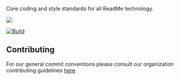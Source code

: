 Core coding and style standards for all ReadMe technology.

[![](https://d3vv6lp55qjaqc.cloudfront.net/items/1M3C3j0I0s0j3T362344/Untitled-2.png)](https://readme.io)

[![Build](https://github.com/readmeio/standards/workflows/CI/badge.svg)](https://github.com/readmeio/standards)

## Contributing

For our general commit conventions please consult our organization contributing guidelines [here](https://github.com/readmeio/.github/blob/main/.github/CONTRIBUTING.md#commit-conventions).
